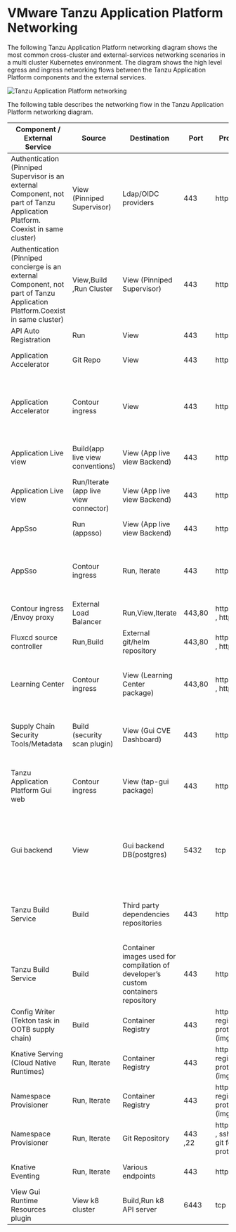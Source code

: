 # VMware Tanzu Application Platform Networking

The following Tanzu Application Platform networking diagram shows the most common cross-cluster and external-services networking scenarios in a multi cluster Kubernetes environment. The diagram shows the high level egress and ingress networking flows between the Tanzu Application Platform components and the external services.

![Tanzu Application Platform networking](img/tap-architecture-planning/tap-networking.jpg)

The following table describes the networking flow in the Tanzu Application Platform networking diagram.

| Component / External Service | Source   | Destination | Port | Protocol | Description
|---                             |---       |---          |---   |---       |---
|Authentication (Pinniped Supervisor is an external Component, not part of Tanzu Application Platform. Coexist in same cluster)  |  View (Pinniped Supervisor) |  Ldap/OIDC providers  |  443 | https | Traffic between pinniped supervisor to oidc provider /ldap from internet egress.
|Authentication (Pinniped concierge is an external Component, not part of Tanzu Application Platform.Coexist in same cluster)  | View,Build ,Run Cluster | View (Pinniped Supervisor)  |  443 | https | Traffic between pinniped supervisor to pinniped concierge and vice versa.
|API Auto Registration  | Run  | View |  443 | https | Traffic routes through shared ingress.
|Application Accelerator  | Git Repo  | View |  443 | https | Traffic to create app accelerator from git from internet egress.
|Application Accelerator  | Contour ingress  | View |  443 | https | Download templated app, traffic routes through shared ingress. Contour/envoy proxy access Accelerator service inside cluster.
|Application Live view | Build(app live view conventions) | View (App live view Backend) | 443 | https | Traffic between appliveview conventions and backend.
|Application Live view | Run/Iterate (app live view connector) | View (App live view Backend) | 443 | https | Traffic between appliveview connector backend.
|AppSso | Run (appsso)| View (App live view Backend) | 443 | https | Traffic between external auth server and appsso.
|AppSso | Contour ingress | Run, Iterate | 443 | https | User request to AppSSO with login token (via shared ingress).Contour/envoy proxy access appsso service inside cluster.
|Contour ingress /Envoy proxy | External Load Balancer | Run,View,Iterate | 443,80 | https(443) , http(80) | Shared ingress for view/run/iterate cluster.
|Fluxcd source controller | Run,Build | External git/helm repository | 443,80 | https(443) , http(80) | Traffic to pull or push from git repo from internet egress.
|Learning Center | Contour ingress| View (Learning Center package)  | 443,80 | https(443) , http(80) | Traffic routes through shared ingress.Contour/envoy proxy access learning center service inside cluster.
|Supply Chain Security Tools/Metadata| Build (security scan plugin)| View (Gui CVE Dashboard)  | 443 | https | Traffic routes through shared ingress to report the scan results to view gui cve’s dashboard.
|Tanzu Application Platform Gui web| Contour ingress| View (tap-gui package)  | 443 | https | Traffic routes through shared ingress for external web url. Contour/envoy proxy access tap-gui service inside cluster.
|Gui backend| View | Gui backend DB(postgres)  | 5432 | tcp | Gui backend DB within the k8s cluster to persist tap gui data (read/write), this traffic remains in-cluster if the database is hosted inside the same cluster.
|Tanzu Build Service| Build | Third party dependencies repositories  | 443 | https | Downloading artifacts necessary to compile applications in different languages (Python, Java, .NET, JavaScript, golang, etc.).
|Tanzu Build Service| Build | Container images used for compilation of developer’s custom containers repository  | 443 | https | Container images from the relocated Tanzu Build Service buildpacks designated container repository.
|Config Writer (Tekton task in OOTB supply chain)| Build | Container Registry  | 443 | https / registry v2 protocol (imgpkg) | Push app configuration to registry for later deployment.
|Knative Serving (Cloud Native Runtimes)| Run, Iterate | Container Registry  | 443 | https / registry v2 protocol (imgpkg) | Resolve tagged images to digests.
|Namespace Provisioner| Run, Iterate | Container Registry  | 443 | https / registry v2 protocol (imgpkg) | Read TAP default per-namespace configuration.
|Namespace Provisioner| Run, Iterate | Git Repository  | 443 ,22 | https(443) , ssh(22) / git fetch protocol | Read user customized additional per-namespace resources from internet egress.
|Knative Eventing| Run, Iterate | Various endpoints  | 443 | https | Eventing sources include cloud providers from internet egress
|View Gui Runtime Resources plugin| View k8 cluster | Build,Run k8 API server | 6443 | tcp | To access Build, Run clusters k8 resources in tap gui runtime resource plugin